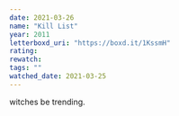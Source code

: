 ```yaml
---
date: 2021-03-26
name: "Kill List"
year: 2011
letterboxd_uri: "https://boxd.it/1KssmH"
rating: 
rewatch: 
tags: ""
watched_date: 2021-03-25
---
```


witches be trending.
